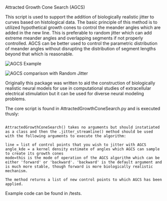 Attracted Growth Cone Search (AGCS)

This script is used to support the addition of biologically realistic jitter to curves based on histological data. The basic principle of this method is to utilized hypothetical growth cones to control the meander angles which are added in the new line. This is preferable to random jitter which can add extreme meander angles and overlapping segments if not properly controlled. AGCS can be better used to control the parametric distribution of meander angles without disrupting the distribution of segment lengths beyond that which is reasonable.

![AGCS Example](https://github.com/bingsome/AttractedGrowthConeSearch/blob/master/docs/animation.gif)

![AGCS comparison with Random Jitter](https://github.com/bingsome/AttractedGrowthConeSearch/blob/master/docs/Meander.png)

Originally this package was written to aid the construction of biologically realistic neural models for use in computational studies of extracellular electrical stimulation but it can be used for diverse neural modeling problems.

The core script is found in AttractedGrowthConeSearch.py and is executed thusly:
```

AttractedGrowthConeSearch() takes no arguments but should instatiated as a class and then the .jitter_streamline() method should be used with the following arguments to execute the algorithm:

line = list of control points that you wish to jitter with AGCS
angle_kde = a kernel density estimate of angles which AGCS can sample to create its growth cones
mode=this is the mode of operation of the AGCS algorithm which can be either 'forward' or 'backward'. 'backward' is the default argument and is much more stable, though forward is more biologically realistic mechanism.

The method returns a list of new control points to which AGCS has been applied.
```

Example code can be found in /tests.


